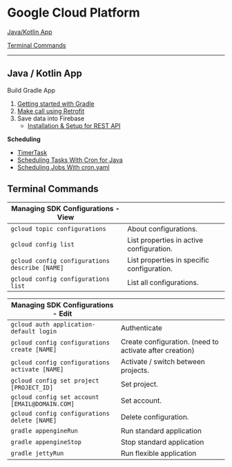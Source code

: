# Google Cloud Platform

[Java/Kotlin App](#Java-/-Kotlin-App)

[Terminal Commands](#Terminal-Commands)

---

## Java / Kotlin App

Build Gradle App

1. [Getting started with Gradle](https://www.jetbrains.com/help/idea/getting-started-with-gradle.html)
2. [Make call using Retrofit](https://futurestud.io/tutorials/retrofit-2-beyond-android-retrofit-for-java-projects)
3. Save data into Firebase
   - [Installation & Setup for REST API](https://firebase.google.com/docs/database/rest/start)

**Scheduling**
- [TimerTask](https://stackoverflow.com/questions/22163662/how-to-create-a-java-cron-job)
- [Scheduling Tasks With Cron for Java](https://cloud.google.com/appengine/docs/standard/java/config/cron)
- [Scheduling Jobs With cron.yaml](https://cloud.google.com/appengine/docs/flexible/java/scheduling-jobs-with-cron-yaml)

## Terminal Commands

|Managing SDK Configurations - View||
|---|---|
|`gcloud topic configurations`| About configurations.
|`gcloud config list`|	List properties in active configuration.
|`gcloud config configurations describe [NAME]`|	List properties in specific configuration.
|`gcloud config configurations list`|	List all configurations.

|Managing SDK Configurations - Edit||
|---|---|
|`gcloud auth application-default login`|	Authenticate
|`gcloud config configurations create [NAME]`| Create configuration. (need to activate after creation)
|`gcloud config configurations activate [NAME]`| Activate / switch between projects.
|`gcloud config set project [PROJECT_ID]`| Set project.
|`gcloud config set account [EMAIL@DOMAIN.COM]`| Set account.
|`gcloud config configurations delete [NAME]`| Delete configuration.
|`gradle appengineRun`| Run standard application
|`gradle appengineStop`| Stop standard application
|`gradle jettyRun`| Run flexible application